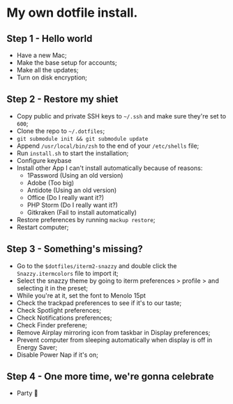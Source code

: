 # My own dotfile install.

## Step 1 - Hello world

- Have a new Mac;
- Make the base setup for accounts;
- Make all the updates;
- Turn on disk encryption;

## Step 2 - Restore my shiet

- Copy public and private SSH keys to `~/.ssh` and make sure they're set to `600`;
- Clone the repo to `~/.dotfiles`;
- `git submodule init && git submodule update`
- Append `/usr/local/bin/zsh` to the end of your `/etc/shells` file;
- Run `install.sh` to start the installation;
- Configure keybase
- Install other App I can't install automatically because of reasons:
	- 1Password (Using an old version)
	- Adobe (Too big)
	- Antidote (Using an old version)
	- Office (Do I really want it?)
	- PHP Storm (Do I really want it?)
	- Gitkraken (Fail to install automatically)
- Restore preferences by running `mackup restore`;
- Restart computer;

## Step 3 - Something's missing?

- Go to the `$dotfiles/iterm2-snazzy` and double click the `Snazzy.itermcolors` file to import it;
- Select the snazzy theme by going to iterm preferences > profile > and selecting it in the preset;
- While you're at it, set the font to Menolo 15pt
- Check the trackpad preferences to see if it's to our taste;
- Check Spotlight preferences;
- Check Notifications preferences;
- Check Finder preferene;
- Remove Airplay mirroring icon from taskbar in Display preferences;
- Prevent computer from sleeping automatically when display is off in Energy Saver;
- Disable Power Nap if it's on;

## Step 4 - One more time, we're gonna celebrate

- Party 🎉




